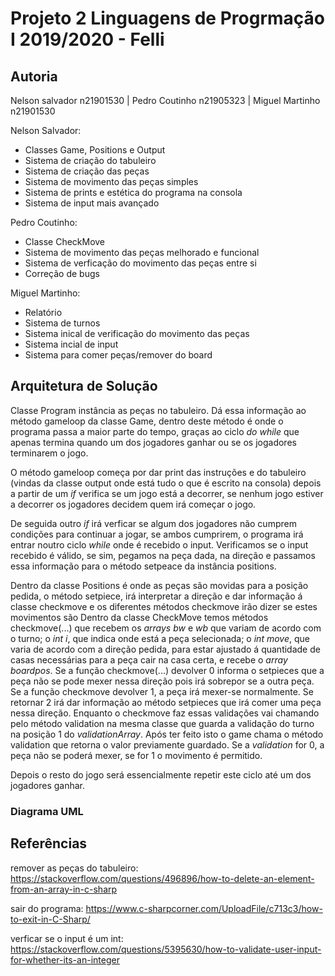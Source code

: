 # Projeto 2 Linguagens de Progrmação I 2019/2020 - Felli

## Autoria

Nelson salvador n21901530 | Pedro Coutinho n21905323 | Miguel Martinho n21901530

Nelson Salvador:
- Classes Game, Positions e Output   
- Sistema de criação do tabuleiro
- Sistema de criação das peças
- Sistema de movimento das peças simples
- Sistema de prints e estética do programa na consola
- Sistema de input mais avançado

Pedro Coutinho:
- Classe CheckMove
- Sistema de movimento das peças melhorado e funcional
- Sistema de verficação do movimento das peças entre si
- Correção de bugs

Miguel Martinho:
- Relatório
- Sistema de turnos
- Sistema inical de verificação do movimento das peças
- Sistema incial de input
- Sistema para comer peças/remover do board

## Arquitetura de Solução

Classe Program instância as peças no tabuleiro. Dá essa
informação ao método gameloop da classe Game, dentro deste método é onde
o programa passa a maior parte do tempo, graças ao ciclo *do while* que apenas
termina quando um dos jogadores ganhar ou se os jogadores terminarem o jogo. 

O método gameloop começa por dar print das instruções e do tabuleiro (vindas da
classe output onde está tudo o que é escrito na consola) depois a partir de um 
*if* verifica se um jogo está a decorrer, se nenhum jogo estiver a decorrer os 
jogadores decidem quem irá começar o jogo.

De seguida outro *if* irá verficar se algum dos jogadores não cumprem condições
para continuar a jogar, se ambos cumprirem, o programa irá entrar noutro ciclo
*while* onde é recebido o input. Verificamos se o input recebido é válido, 
se sim, pegamos na peça dada, na direção e passamos essa informação para o 
método setpeace da instância positions.

Dentro da classe Positions é onde as peças são movidas para a posição pedida, 
o método setpiece, irá interpretar a direção e dar informação á classe
checkmove e os diferentes métodos checkmove irão dizer se estes movimentos são
Dentro da classe CheckMove temos métodos checkmove(...) que recebem os *arrays*
*bw* e *wb* que variam de acordo com o turno; o *int* *i*, que indica onde está
a peça selecionada; o *int* *move*, que varia de acordo com a direção pedida, 
para estar ajustado á quantidade de casas necessárias para a peça cair na casa
certa, e recebe o *array* *boardpos*. Se a função checkmove(...) devolver 0 
informa o setpieces que a peça não se pode mexer nessa direção pois irá sobrepor
se a outra peça. Se a função checkmove devolver 1, a peça irá mexer-se 
normalmente. Se retornar 2 irá dar informação ao método setpieces que irá comer
uma peça nessa direção. Enquanto o checkmove faz essas validações vai chamando 
pelo método validation na mesma classe que guarda a validação do turno na
posição 1 do *validationArray*. Após ter feito isto o game chama o método 
validation que retorna o valor previamente guardado. Se a *validation* for 0,
a peça não se poderá mexer, se for 1 o movimento é permitido. 

Depois o resto do jogo será essencialmente repetir este ciclo até um dos
jogadores ganhar.

### Diagrama UML

## Referências

remover as peças do tabuleiro:
https://stackoverflow.com/questions/496896/how-to-delete-an-element-from-an-array-in-c-sharp

sair do programa:
https://www.c-sharpcorner.com/UploadFile/c713c3/how-to-exit-in-C-Sharp/

verficar se o input é um int:
https://stackoverflow.com/questions/5395630/how-to-validate-user-input-for-whether-its-an-integer